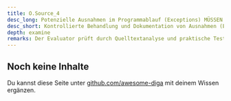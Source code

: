 ```yaml
---
title: O.Source_4
desc_long: Potenzielle Ausnahmen im Programmablauf (Exceptions) MÜSSEN abgefangen, kontrolliert behandelt und dokumentiert werden. Technische Fehlerbeschreibungen (z.B. Stack Traces) DÜRFEN dem Nutzer NICHT angezeigt werden.
desc_short: Kontrollierte Behandlung und Dokumentation von Ausnahmen (Exceptions).
depth: examine
remarks: Der Evaluator prüft durch Quelltextanalyse und praktische Tests die kontrollierte Behandlung und Dokumentation von Exceptions.
---
```


## Noch keine Inhalte

Du kannst diese Seite unter [github.com/awesome-diga](https://github.com/awesome-diga/tr-faq) mit deinem Wissen ergänzen.
